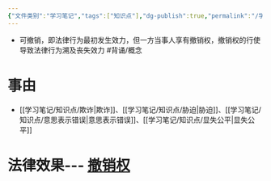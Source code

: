 ```yaml
---
{"文件类别":"学习笔记","tags":["知识点"],"dg-publish":true,"permalink":"/学习笔记/知识点/可撤销/","dgPassFrontmatter":true}
---
```


- 可撤销，即法律行为最初发生效力，但一方当事人享有撤销权，撤销权的行使导致法律行为溯及丧失效力 #背诵/概念 
# 事由
- [[学习笔记/知识点/欺诈\|欺诈]]、[[学习笔记/知识点/胁迫\|胁迫]]、[[学习笔记/知识点/意思表示错误\|意思表示错误]]、[[学习笔记/知识点/显失公平\|显失公平]]
# 法律效果--- [撤销权](/学习笔记/知识点/撤销权)
